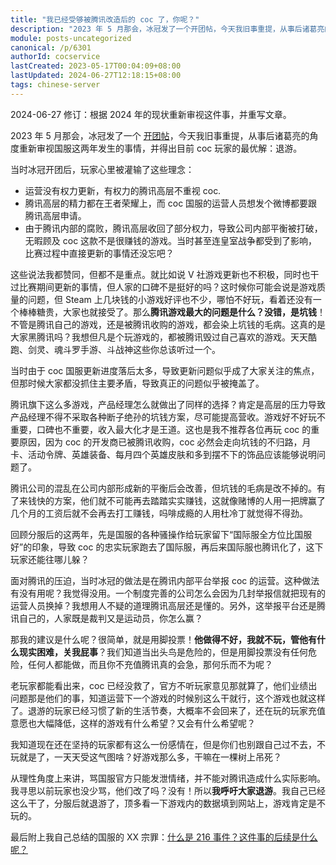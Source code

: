 ```yaml
---
title: "我已经受够被腾讯改造后的 coc 了，你呢？"
description: "2023 年 5 月那会，冰冠发了一个开团帖，今天我旧事重提，从事后诸葛亮的角度重新审视国服这两年发生的事情，并得出目前 coc 玩家的最优解：退游。当时冰冠开团后，玩家心里被灌输了这些理念：运营没有权力更新，有权力的腾讯高层不重视 coc……"
module: posts-uncategorized
canonical: /p/6301
authorId: cocservice
lastCreated: 2023-05-17T00:04:09+08:00
lastUpdated: 2024-06-27T12:18:15+08:00
tags: chinese-server
---
```


<PostHistory>
2024-06-27 修订：根据 2024 年的现状重新审视这件事，并重写文章。<br>
</PostHistory>

2023 年 5 月那会，冰冠发了一个 [开团帖](https://www.bilibili.com/opus/796280365635338249)，今天我旧事重提，从事后诸葛亮的角度重新审视国服这两年发生的事情，并得出目前 coc 玩家的最优解：退游。

当时冰冠开团后，玩家心里被灌输了这些理念：

- 运营没有权力更新，有权力的腾讯高层不重视 coc.
- 腾讯高层的精力都在王者荣耀上，而 coc 国服的运营人员想发个微博都要跟腾讯高层申请。
- 由于腾讯内部的腐败，腾讯高层收回了部分权力，导致公司内部平衡被打破，无暇顾及 coc 这款不是很赚钱的游戏。当时甚至连皇室战争都受到了影响，比赛过程中直接更新的事情还没忘吧？

这些说法我都赞同，但都不是重点。就比如说 V 社游戏更新也不积极，同时也干过比赛期间更新的事情，但人家的口碑不是挺好的吗？这时候你可能会说是游戏质量的问题，但 Steam 上几块钱的小游戏好评也不少，哪怕不好玩，看着还没有一个棒棒糖贵，大家也就接受了。那么**腾讯游戏最大的问题是什么？没错，是坑钱**！不管是腾讯自己的游戏，还是被腾讯收购的游戏，都会染上坑钱的毛病。这真的是大家黑腾讯吗？我想但凡是个玩游戏的，都被腾讯毁过自己喜欢的游戏。天天酷跑、剑灵、魂斗罗手游、斗战神这些你总该听过一个。

当时由于 coc 国服更新进度落后太多，导致更新问题似乎成了大家关注的焦点，但那时候大家都没抓住主要矛盾，导致真正的问题似乎被掩盖了。

腾讯旗下这么多游戏，产品经理怎么就做出了同样的选择？肯定是高层的压力导致产品经理不得不采取各种断子绝孙的坑钱方案，尽可能提高营收。游戏好不好玩不重要，口碑也不重要，收入最大化才是王道。这也是我不推荐各位再玩 coc 的重要原因，因为 coc 的开发商已被腾讯收购，coc 必然会走向坑钱的不归路，月卡、活动令牌、英雄装备、每月四个英雄皮肤和多到摆不下的饰品应该能够说明问题了。

腾讯公司的混乱在公司内部形成新的平衡后会改善，但坑钱的毛病是改不掉的。有了来钱快的方案，他们就不可能再去踏踏实实赚钱，这就像赌博的人用一把牌赢了几个月的工资后就不会再去打工赚钱，吗啡成瘾的人用杜冷丁就觉得不得劲。

回顾分服后的这两年，先是国服的各种骚操作给玩家留下“国际服全方位比国服好”的印象，导致 coc 的忠实玩家跑去了国际服，再后来国际服也腾讯化了，这下玩家还能往哪儿躲？

面对腾讯的压迫，当时冰冠的做法是在腾讯内部平台举报 coc 的运营。这种做法有没有用呢？我觉得没用。一个制度完善的公司怎么会因为几封举报信就把现有的运营人员换掉？我想用人不疑的道理腾讯高层还是懂的。另外，这举报平台还是腾讯自己的，人家既是裁判又是运动员，你怎么赢？

那我的建议是什么呢？很简单，就是用脚投票！**他做得不好，我就不玩，管他有什么现实困难，关我屁事**？我们知道当出头鸟是危险的，但是用脚投票没有任何危险，任何人都能做，而且你不充值腾讯真的会急，那何乐而不为呢？

老玩家都能看出来，coc 已经没救了，官方不听玩家意见那就算了，他们业绩出问题那是他们的事，知道运营下一个游戏的时候别这么干就行，这个游戏也就这样了。退游的玩家已经习惯了新的生活节奏，大概率不会回来了，还在玩的玩家充值意愿也大幅降低，这样的游戏有什么希望？又会有什么希望呢？

我知道现在还在坚持的玩家都有这么一份感情在，但是你们也别跟自己过不去，不玩就是了，一天天受这气图啥？好游戏那么多，干嘛在一棵树上吊死？

从理性角度上来讲，骂国服官方只能发泄情绪，并不能对腾讯造成什么实际影响。我寻思以前玩家也没少骂，他们改了吗？没有！所以**我呼吁大家退游**。我自己已经这么干了，分服后就退游了，顶多看一下游戏内的数据填到网站上，游戏肯定是不玩的。

最后附上我自己总结的国服的 XX 宗罪：[什么是 216 事件？这件事的后续是什么呢？](/p/2754)